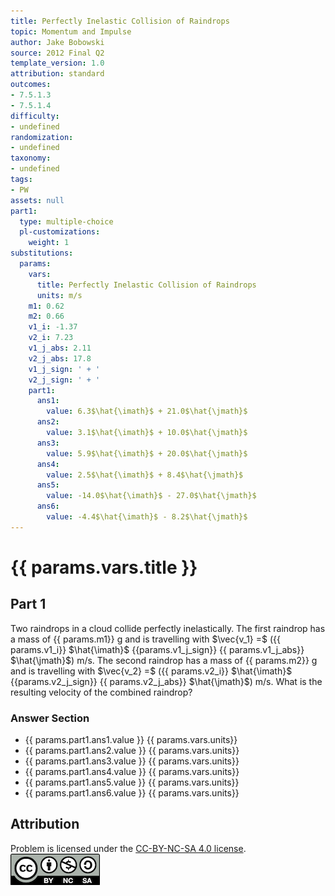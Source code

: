 ```yaml
---
title: Perfectly Inelastic Collision of Raindrops
topic: Momentum and Impulse
author: Jake Bobowski
source: 2012 Final Q2
template_version: 1.0
attribution: standard
outcomes:
- 7.5.1.3
- 7.5.1.4
difficulty:
- undefined
randomization:
- undefined
taxonomy:
- undefined
tags:
- PW
assets: null
part1:
  type: multiple-choice
  pl-customizations:
    weight: 1
substitutions:
  params:
    vars:
      title: Perfectly Inelastic Collision of Raindrops
      units: m/s
    m1: 0.62
    m2: 0.66
    v1_i: -1.37
    v2_i: 7.23
    v1_j_abs: 2.11
    v2_j_abs: 17.8
    v1_j_sign: ' + '
    v2_j_sign: ' + '
    part1:
      ans1:
        value: 6.3$\hat{\imath}$ + 21.0$\hat{\jmath}$
      ans2:
        value: 3.1$\hat{\imath}$ + 10.0$\hat{\jmath}$
      ans3:
        value: 5.9$\hat{\imath}$ + 20.0$\hat{\jmath}$
      ans4:
        value: 2.5$\hat{\imath}$ + 8.4$\hat{\jmath}$
      ans5:
        value: -14.0$\hat{\imath}$ - 27.0$\hat{\jmath}$
      ans6:
        value: -4.4$\hat{\imath}$ - 8.2$\hat{\jmath}$
---
```

# {{ params.vars.title }}
## Part 1

Two raindrops in a cloud collide perfectly inelastically. The first raindrop has a mass of {{ params.m1}} g and is travelling with $\vec{v_1} =$ ({{ params.v1_i}} $\hat{\imath}$ {{params.v1_j_sign}} {{ params.v1_j_abs}} $\hat{\jmath}$) m/s. The second raindrop has a mass of {{ params.m2}} g and is travelling with $\vec{v_2} =$ ({{ params.v2_i}} $\hat{\imath}$ {{params.v2_j_sign}} {{ params.v2_j_abs}} $\hat{\jmath}$) m/s. What is the resulting velocity of the combined raindrop?

### Answer Section

- {{ params.part1.ans1.value }} {{ params.vars.units}}
- {{ params.part1.ans2.value }} {{ params.vars.units}}
- {{ params.part1.ans3.value }} {{ params.vars.units}}
- {{ params.part1.ans4.value }} {{ params.vars.units}}
- {{ params.part1.ans5.value }} {{ params.vars.units}}
- {{ params.part1.ans6.value }} {{ params.vars.units}}

## Attribution

Problem is licensed under the [CC-BY-NC-SA 4.0 license](https://creativecommons.org/licenses/by-nc-sa/4.0/).<br> ![The Creative Commons 4.0 license requiring attribution-BY, non-commercial-NC, and share-alike-SA license.](https://raw.githubusercontent.com/firasm/bits/master/by-nc-sa.png)